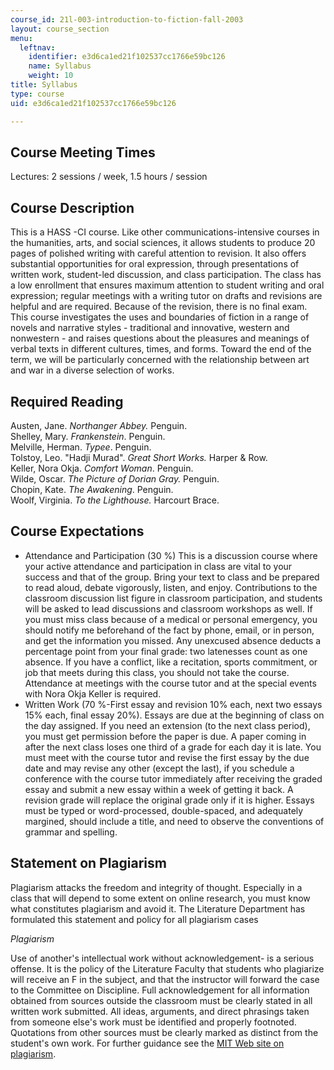 ```yaml
---
course_id: 21l-003-introduction-to-fiction-fall-2003
layout: course_section
menu:
  leftnav:
    identifier: e3d6ca1ed21f102537cc1766e59bc126
    name: Syllabus
    weight: 10
title: Syllabus
type: course
uid: e3d6ca1ed21f102537cc1766e59bc126

---
```


Course Meeting Times
--------------------

Lectures: 2 sessions / week, 1.5 hours / session

Course Description
------------------

This is a HASS -CI course. Like other communications-intensive courses in the humanities, arts, and social sciences, it allows students to produce 20 pages of polished writing with careful attention to revision. It also offers substantial opportunities for oral expression, through presentations of written work, student-led discussion, and class participation. The class has a low enrollment that ensures maximum attention to student writing and oral expression; regular meetings with a writing tutor on drafts and revisions are helpful and are required. Because of the revision, there is no final exam. This course investigates the uses and boundaries of fiction in a range of novels and narrative styles - traditional and innovative, western and nonwestern - and raises questions about the pleasures and meanings of verbal texts in different cultures, times, and forms. Toward the end of the term, we will be particularly concerned with the relationship between art and war in a diverse selection of works.

Required Reading
----------------

Austen, Jane. _Northanger Abbey._ Penguin.  
Shelley, Mary. _Frankenstein_. Penguin.  
Melville, Herman. _Typee_. Penguin.  
Tolstoy, Leo. "Hadji Murad". _Great Short Works._ Harper & Row.  
Keller, Nora Okja. _Comfort Woman_. Penguin.  
Wilde, Oscar. _The Picture of Dorian Gray._ Penguin.  
Chopin, Kate. _The Awakening_. Penguin.  
Woolf, Virginia. _To the Lighthouse._ Harcourt Brace.

Course Expectations
-------------------

*   Attendance and Participation (30 %) This is a discussion course where your active attendance and participation in class are vital to your success and that of the group. Bring your text to class and be prepared to read aloud, debate vigorously, listen, and enjoy. Contributions to the classroom discussion list figure in classroom participation, and students will be asked to lead discussions and classroom workshops as well. If you must miss class because of a medical or personal emergency, you should notify me beforehand of the fact by phone, email, or in person, and get the information you missed. Any unexcused absence deducts a percentage point from your final grade: two latenesses count as one absence. If you have a conflict, like a recitation, sports commitment, or job that meets during this class, you should not take the course. Attendance at meetings with the course tutor and at the special events with Nora Okja Keller is required.
*   Written Work (70 %-First essay and revision 10% each, next two essays 15% each, final essay 20%). Essays are due at the beginning of class on the day assigned. If you need an extension (to the next class period), you must get permission before the paper is due. A paper coming in after the next class loses one third of a grade for each day it is late. You must meet with the course tutor and revise the first essay by the due date and may revise any other (except the last), if you schedule a conference with the course tutor immediately after receiving the graded essay and submit a new essay within a week of getting it back. A revision grade will replace the original grade only if it is higher. Essays must be typed or word-processed, double-spaced, and adequately margined, should include a title, and need to observe the conventions of grammar and spelling.

Statement on Plagiarism
-----------------------

Plagiarism attacks the freedom and integrity of thought. Especially in a class that will depend to some extent on online research, you must know what constitutes plagiarism and avoid it. The Literature Department has formulated this statement and policy for all plagiarism cases

_Plagiarism_

Use of another's intellectual work without acknowledgement- is a serious offense. It is the policy of the Literature Faculty that students who plagiarize will receive an F in the subject, and that the instructor will forward the case to the Committee on Discipline. Full acknowledgement for all information obtained from sources outside the classroom must be clearly stated in all written work submitted. All ideas, arguments, and direct phrasings taken from someone else's work must be identified and properly footnoted. Quotations from other sources must be clearly marked as distinct from the student's own work. For further guidance see the [MIT Web site on plagiarism](http://cmsw.mit.edu/writing-and-communication-center/avoiding-plagiarism/).